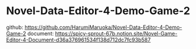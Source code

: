 # Novel-Data-Editor-4-Demo-Game-2
github: https://github.com/HarumiMaruoka/Novel-Data-Editor-4-Demo-Game-2
document: https://spicy-sprout-67b.notion.site/Novel-Game-Editor-4-Document-d36a376961534f138d712dc7fc93b587
